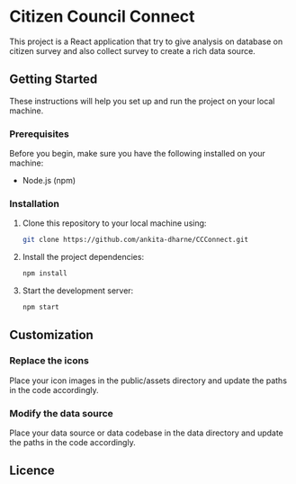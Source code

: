 # Citizen Council Connect 

This project is a React application that try to give analysis on database on citizen survey and also collect survey to create a rich data source.

## Getting Started

These instructions will help you set up and run the project on your local machine.

### Prerequisites

Before you begin, make sure you have the following installed on your machine:

- Node.js (npm)

### Installation

1. Clone this repository to your local machine using:

   ```bash
   git clone https://github.com/ankita-dharne/CCConnect.git
2. Install the project dependencies:
    ```bash
    npm install
3. Start the development server:
    ```bash
    npm start

## Customization

### Replace the icons

Place your icon images in the public/assets directory and update the paths in the code accordingly.

### Modify the data source
 
 Place your data source or data codebase in the data directory and update the paths in the code accordingly.

## Licence